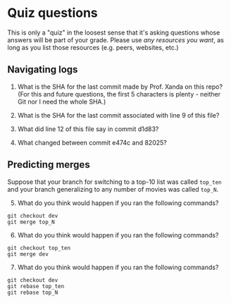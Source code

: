 # Quiz questions

This is only a "quiz" in the loosest sense that it's asking questions whose
answers will be part of your grade. Please use *any resources you want*, as
long as you list those resources (e.g. peers, websites, etc.)

## Navigating logs

1. What is the SHA for the last commit made by Prof. Xanda on this repo?
(For this and future questions, the first 5 characters is plenty - neither
Git nor I need the whole SHA.)

2. What is the SHA for the last commit associated with line 9 of this file?

3. What did line 12 of this file say in commit d1d83?

4. What changed between commit e474c and 82025?

## Predicting merges

Suppose that your branch for switching to a top-10 list was called `top_ten`
and your branch generalizing to any number of movies was called `top_N`.

5. What do you think would happen if you ran the following commands?
```
git checkout dev
git merge top_N
```

6. What do you think would happen if you ran the following commands?
```
git checkout top_ten
git merge dev
```

7. What do you think would happen if you ran the following commands?
```
git checkout dev
git rebase top_ten
git rebase top_N
```

